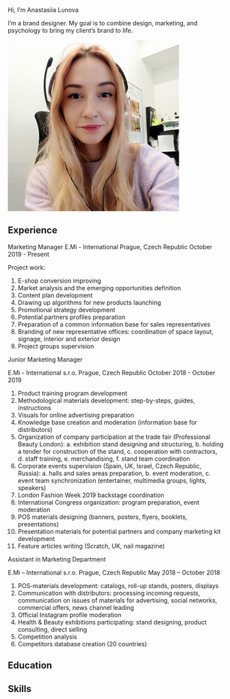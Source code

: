Hi, I’m Anastasiia Lunova

I’m a brand designer. My goal is to combine design, marketing, and psychology to bring my client’s brand to life.

![Photo of me with headphones at work.](images/photo1.jpg)


## Experience


Marketing Manager
E.Mi - International
Prague, Czech Republic
October 2019 - Present

Project work:
1.	E-shop conversion improving
2.	Market analysis and the emerging opportunities definition
3.	Content plan development
4.	Drawing up algorithms for new products launching
5.	Promotional strategy development
6.	Potential partners profiles preparation
7.	Preparation of a common information base for sales representatives
8.	Branding of new representative offices: coordination of space layout, signage, interior and exterior design
9.	Project groups supervision


Junior Marketing Manager

E.Mi - International s.r.o.
Prague, Czech Republic
October 2018 - October 2019

1.	Product training program development
2.	Methodological materials development: step-by-steps, guides, instructions
3.	Visuals for online advertising preparation
4.	Knowledge base creation and moderation (information base for distributors)
5.	Organization of company participation at the trade fair (Professional Beauty London): 
a.	exhibition stand designing and structuring, 
b.	holding a tender for construction of the stand, 
c.	cooperation with contractors, 
d.	staff training, 
e.	merchandising, 
f.	stand team coordination
6.	Corporate events supervision (Spain, UK, Israel, Czech Republic, Russia): 
a.	halls and sales areas preparation, 
b.	event moderation, 
c.	event team synchronization (entertainer, multimedia groups, lights, speakers)
7.	London Fashion Week 2019 backstage coordination
8.	International Congress organization: program preparation, event moderation
9.	POS materials designing (banners, posters, flyers, booklets, presentations)
10.	Presentation materials for potential partners and company marketing kit development
11.	Feature articles writing (Scratch, UK, nail magazine)

Assistant in Marketing Department 

E.Mi – International s.r.o.
Prague, Czech Republic
May 2018 – October 2018

1.	POS-materials development: catalogs, roll-up stands, posters, displays 
2.	Communication with distributors: processing incoming requests, communication on issues of materials for advertising, social networks, commercial offers, news channel leading
3.	Official Instagram profile moderation
4.	Health & Beauty exhibitions participating: stand designing, product consulting, direct selling
5.	Competition analysis
6.	Competitors database creation (20 countries)



## Education

<!-- Higher education, not high school unless it's a speciality/vocational school worth mentioning. -->

## Skills

<!-- Not just software, please! See Caroline Win’s skills section: https://www.carolinewin.com/resume -->
<!-- Also soft skills such as leadership, communication, colllaboration, time management, language, writing, etc.

- [Download CV (PDF)](cv-2022-12-Lunova.pdf)
